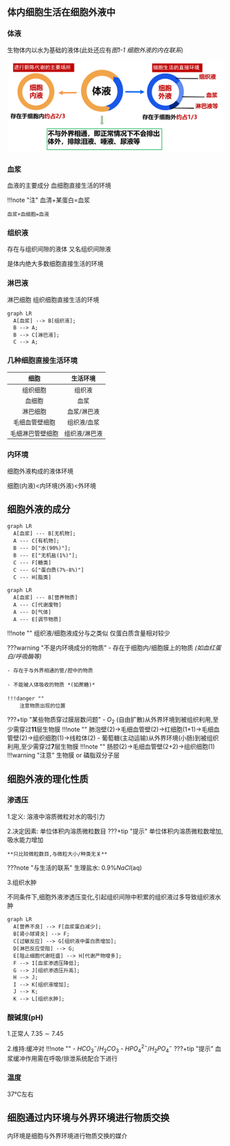 ## 体内细胞生活在细胞外液中

### 体液

生物体内以水为基础的液体(此处还应有*图1-1 细胞外液的内在联系*)

![](./src/0.png)

### 血浆 

血液的主要成分 血细胞直接生活的环境

!!!note "注"
    血清+某蛋白=血浆

    血浆+血细胞=血液

### 组织液

存在与组织间隙的液体 又名组织间隙液

是体内绝大多数细胞直接生活的环境

### 淋巴液 

淋巴细胞 组织细胞直接生活的环境

``` mermaid
graph LR
  A[血浆] --> B[组织液];
  B --> A;
  B --> C[淋巴液];
  C --> A;
```
### 几种细胞直接生活环境

| 细胞             | 生活环境    |
| :--------------: | :----------: |
| 组织细胞          | 组织液  |
| 血细胞            | 血浆 |
| 淋巴细胞          | 血浆/淋巴液 |
| 毛细血管壁细胞    | 组织液/血浆 |
| 毛细淋巴管壁细胞  | 组织液/淋巴液 |

### 内环境

细胞外液构成的液体环境

细胞(内液)<内环境(外液)<外环境

## 细胞外液的成分

``` mermaid
graph LR
  A[血浆] --- B[无机物];
  A --- C[有机物];
  B --- D["水(90%)"];
  B --- E["无机盐(1%)"];
  C --- F[糖类]
  C --- G["蛋白质(7%-8%)"]
  C --- H[脂类]
```

``` mermaid
graph LR
  A[血浆] --- B[营养物质]
  A --- C[代谢废物]
  A --- D[气体]
  A --- E[调节物质]
```
!!!note ""
    组织液/细胞液成分与之类似 仅蛋白质含量相对较少

???warning "不是内环境成分的物质"
    - 存在于细胞内/细胞膜上的物质 *(如血红蛋白/呼吸酶等)*

    - 存在于与外界相通的管/腔中的物质

    - 不能被人体吸收的物质 *(如蔗糖)*

    !!!danger "" 
        注意物质出现的位置

???+tip "某些物质穿过膜层数问题"
    - $O_2$ (自由扩散)从外界环境到被组织利用,至少需穿过**11**层生物膜
    !!!note ""
        肺泡壁(2)->毛细血管壁(2)->红细胞(1+1)->毛细血管壁(2)->组织细胞(1)->线粒体(2)
    - 葡萄糖(主动运输)从外界环境(小肠)到被组织利用,至少需穿过**7**层生物膜
    !!!note ""
        肠腔(2)->毛细血管壁(2+2)->组织细胞(1)
    !!!warning "注意"
        生物膜 or 磷脂双分子层



## 细胞外液的理化性质

### 渗透压

1.定义: 溶液中溶质微粒对水的吸引力

2.决定因素: 单位体积内溶质微粒数目
???+tip "提示"
    单位体积内溶质微粒数增加,吸水能力增加

    **只比较微粒数目,与微粒大小/种类无关**
???note "与生活的联系"
    生理盐水: $0.9\% NaCl(\text{aq})$

3.组织水肿 

不同条件下,细胞外液渗透压变化,引起组织间隙中积累的组织液过多导致组织液水肿

``` mermaid
graph LR
  A[营养不良] --> F[血浆蛋白减少];
  B[肾小球肾炎] --> F;
  C[过敏反应] --> G[组织液中蛋白质增加];
  D[淋巴反应受阻] --> G;
  E[阻止细胞代谢旺盛] --> H[代谢产物增多];
  F --> I[血浆渗透压降低];
  G --> J[组织渗透压升高];
  H --> J;
  I --> K[组织液增加];
  J --> K;
  K --> L[组织水肿];
```

### 酸碱度(pH)

1.正常人 $7.35 \sim 7.45$

2.维持:缓冲对
!!!note ""
      - $HCO_3^-/H_2CO_3$
      - $HPO_4^{2-}/H_2PO_4^-$
???+tip "提示"
    血浆缓冲作用需在呼吸/排泄系统配合下进行

### 温度

37℃左右

## 细胞通过内环境与外界环境进行物质交换

内环境是细胞与外界环境进行物质交换的媒介